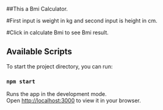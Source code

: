 ##This a Bmi Calculator.

#First input is weight in kg and second input is height in cm.

#Click in calculate Bmi to see Bmi result.


## Available Scripts

To start the project directory, you can run:

### `npm start`

Runs the app in the development mode.\
Open [http://localhost:3000](http://localhost:3000) to view it in your browser.
